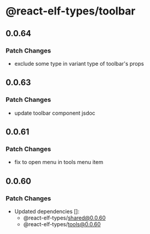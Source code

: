 # @react-elf-types/toolbar

## 0.0.64

### Patch Changes

- exclude some type in variant type of toolbar's props

## 0.0.63

### Patch Changes

- update toolbar component jsdoc

## 0.0.61

### Patch Changes

- fix to open menu in tools menu item

## 0.0.60

### Patch Changes

- Updated dependencies []:
  - @react-elf-types/shared@0.0.60
  - @react-elf-types/tools@0.0.60
